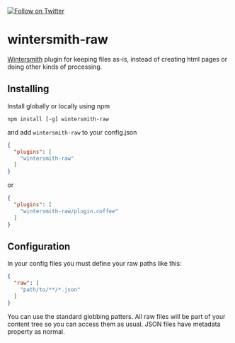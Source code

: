 [![Follow on Twitter](https://img.shields.io/twitter/follow/websecurify.svg?logo=twitter)](https://twitter.com/websecurify)

# wintersmith-raw

[Wintersmith](https://github.com/jnordberg/wintersmith) plugin for keeping files as-is, instead of creating html pages or doing other kinds of processing.

## Installing

Install globally or locally using npm

```
npm install [-g] wintersmith-raw
```

and add `wintersmith-raw` to your config.json

```json
{
  "plugins": [
    "wintersmith-raw"
  ]
}
```

or

```json
{
  "plugins": [
    "wintersmith-raw/plugin.coffee"
  ]
}
```

## Configuration

In your config files you must define your raw paths like this:

```json
{
  "raw": [
    "path/to/**/*.json"
  ]
}
```

You can use the standard globbing patters. All raw files will be part of your content tree so you can access them as usual. JSON files have metadata property as normal.

